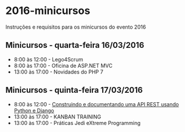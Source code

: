 # 2016-minicursos

Instruções e requisitos para os minicursos do evento 2016

## Minicursos - quarta-feira 16/03/2016

* 8:00 às 12:00 - Lego4Scrum
* 8:00 às 17:00 - Oficina de ASP.NET MVC
* 13:00 às 17:00 - Novidades do PHP 7

## Minicursos - quinta-feira 17/03/2016

* 8:00 às 12:00 - [Construindo e documentando uma API REST usando Python e Django](RequisitosMinicursoDjangoRestFramework.md)
* 13:00 às 17:00 - KANBAN TRAINING
* 13:00 às 17:00 - Práticas Jedi eXtreme Programming
